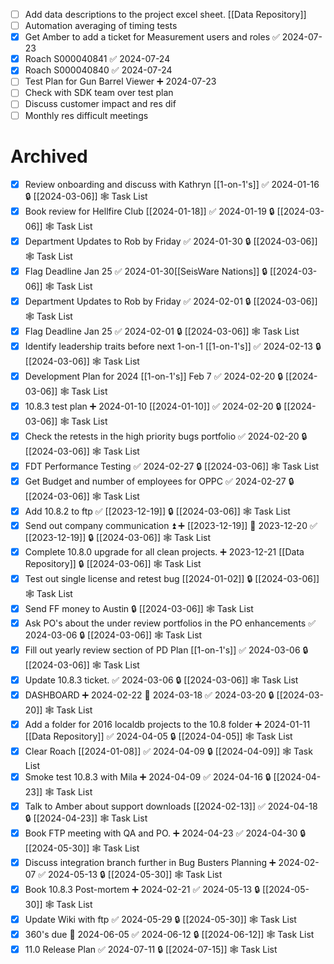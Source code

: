 - [ ] Add data descriptions to the project excel sheet. [[Data Repository]]
- [ ] Automation averaging of timing tests
- [x] Get Amber to add a ticket for Measurement users and roles ✅ 2024-07-23
- [x] Roach S000040841 ✅ 2024-07-24
- [x] Roach S000040840 ✅ 2024-07-24
- [ ] Test Plan for Gun Barrel Viewer ➕ 2024-07-23
- [ ] Check with SDK team over test plan
- [ ] Discuss customer impact and res dif
- [ ] Monthly res difficult meetings
# Archived

- [x] Review onboarding and discuss with Kathryn [[1-on-1's]] ✅ 2024-01-16 🔒 [[2024-03-06]] 🕸️ Task List
- [x] Book review for Hellfire Club [[2024-01-18]] ✅ 2024-01-19 🔒 [[2024-03-06]] 🕸️ Task List
- [x] Department Updates to Rob by Friday ✅ 2024-01-30 🔒 [[2024-03-06]] 🕸️ Task List
- [x] Flag Deadline Jan 25 ✅ 2024-01-30[[SeisWare Nations]] 🔒 [[2024-03-06]] 🕸️ Task List
- [x] Department Updates to Rob by Friday ✅ 2024-02-01 🔒 [[2024-03-06]] 🕸️ Task List
- [x] Flag Deadline Jan 25 ✅ 2024-02-01 🔒 [[2024-03-06]] 🕸️ Task List
- [x] Identify leadership traits before next 1-on-1 [[1-on-1's]] ✅ 2024-02-13 🔒 [[2024-03-06]] 🕸️ Task List
- [x] Development Plan for 2024 [[1-on-1's]] Feb 7 ✅ 2024-02-20 🔒 [[2024-03-06]] 🕸️ Task List
- [x] 10.8.3 test plan ➕ 2024-01-10 [[2024-01-10]] ✅ 2024-02-20 🔒 [[2024-03-06]] 🕸️ Task List
- [x] Check the retests in the high priority bugs portfolio ✅ 2024-02-20 🔒 [[2024-03-06]] 🕸️ Task List
- [x] FDT Performance Testing ✅ 2024-02-27 🔒 [[2024-03-06]] 🕸️ Task List
- [x] Get Budget and number of employees for OPPC ✅ 2024-02-27 🔒 [[2024-03-06]] 🕸️ Task List
- [x] Add 10.8.2 to ftp ✅ [[2023-12-19]]  🔒 [[2024-03-06]] 🕸️ Task List
- [x] Send out company communication ⏫ ➕ [[2023-12-19]] 📅 2023-12-20 ✅ [[2023-12-19]] 🔒 [[2024-03-06]] 🕸️ Task List
- [x] Complete 10.8.0 upgrade for all clean projects. ➕ 2023-12-21 [[Data Repository]] 🔒 [[2024-03-06]] 🕸️ Task List
- [x] Test out single license and retest bug [[2024-01-02]] 🔒 [[2024-03-06]] 🕸️ Task List
- [x] Send FF money to Austin 🔒 [[2024-03-06]] 🕸️ Task List
- [x] Ask PO's about the under review portfolios in the PO enhancements ✅ 2024-03-06 🔒 [[2024-03-06]] 🕸️ Task List
- [x] Fill out yearly review section of PD Plan [[1-on-1's]] ✅ 2024-03-06 🔒 [[2024-03-06]] 🕸️ Task List
- [x] Update 10.8.3 ticket. ✅ 2024-03-06 🔒 [[2024-03-06]] 🕸️ Task List
- [x] DASHBOARD ➕ 2024-02-22 📅 2024-03-18 ✅ 2024-03-20 🔒 [[2024-03-20]] 🕸️ Task List
- [x] Add a folder for 2016 localdb projects to the 10.8 folder ➕ 2024-01-11 [[Data Repository]] ✅ 2024-04-05 🔒 [[2024-04-05]] 🕸️ Task List
- [x] Clear Roach [[2024-01-08]] ✅ 2024-04-09 🔒 [[2024-04-09]] 🕸️ Task List
- [x] Smoke test 10.8.3 with Mila ➕ 2024-04-09 ✅ 2024-04-16 🔒 [[2024-04-23]] 🕸️ Task List
- [x] Talk to Amber about support downloads [[2024-02-13]] ✅ 2024-04-18 🔒 [[2024-04-23]] 🕸️ Task List
- [x] Book FTP meeting with QA and PO. ➕ 2024-04-23 ✅ 2024-04-30 🔒 [[2024-05-30]] 🕸️ Task List
- [x] Discuss integration branch further in Bug Busters Planning ➕ 2024-02-07 ✅ 2024-05-13 🔒 [[2024-05-30]] 🕸️ Task List
- [x] Book 10.8.3 Post-mortem ➕ 2024-02-21 ✅ 2024-05-13 🔒 [[2024-05-30]] 🕸️ Task List
- [x] Update Wiki with ftp ✅ 2024-05-29 🔒 [[2024-05-30]] 🕸️ Task List
- [x] 360's due 📅 2024-06-05 ✅ 2024-06-12 🔒 [[2024-06-12]] 🕸️ Task List
- [x] 11.0 Release Plan ✅ 2024-07-11 🔒 [[2024-07-15]] 🕸️ Task List
